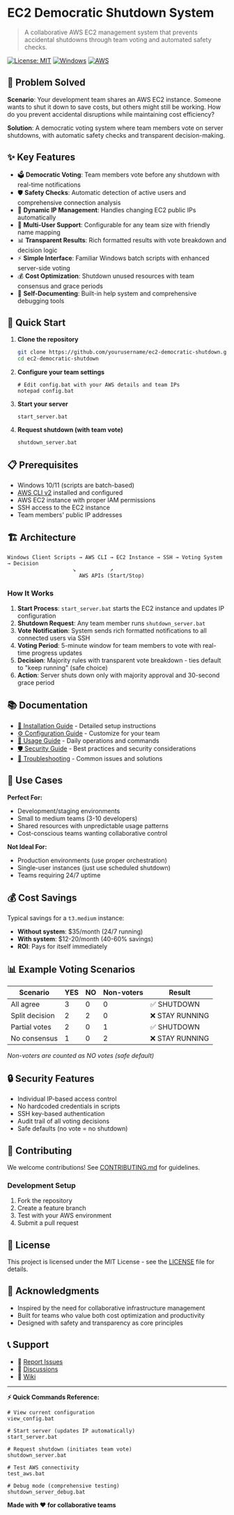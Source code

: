 # EC2 Democratic Shutdown System

> A collaborative AWS EC2 management system that prevents accidental shutdowns through team voting and automated safety checks.

[![License: MIT](https://img.shields.io/badge/License-MIT-yellow.svg)](https://opensource.org/licenses/MIT)
[![Windows](https://img.shields.io/badge/Platform-Windows-blue.svg)](https://www.microsoft.com/windows)
[![AWS](https://img.shields.io/badge/Cloud-AWS-orange.svg)](https://aws.amazon.com/)

## 🎯 Problem Solved

**Scenario**: Your development team shares an AWS EC2 instance. Someone wants to shut it down to save costs, but others might still be working. How do you prevent accidental disruptions while maintaining cost efficiency?

**Solution**: A democratic voting system where team members vote on server shutdowns, with automatic safety checks and transparent decision-making.

## ✨ Key Features

- 🗳️ **Democratic Voting**: Team members vote before any shutdown with real-time notifications
- 🛡️ **Safety Checks**: Automatic detection of active users and comprehensive connection analysis
- 🔄 **Dynamic IP Management**: Handles changing EC2 public IPs automatically
- 👥 **Multi-User Support**: Configurable for any team size with friendly name mapping
- 📊 **Transparent Results**: Rich formatted results with vote breakdown and decision logic
- ⚡ **Simple Interface**: Familiar Windows batch scripts with enhanced server-side voting
- 💰 **Cost Optimization**: Shutdown unused resources with team consensus and grace periods
- 🔧 **Self-Documenting**: Built-in help system and comprehensive debugging tools

## 🚀 Quick Start

1. **Clone the repository**
   ```bash
   git clone https://github.com/yourusername/ec2-democratic-shutdown.git
   cd ec2-democratic-shutdown
   ```

2. **Configure your team settings**
   ```batch
   # Edit config.bat with your AWS details and team IPs
   notepad config.bat
   ```

3. **Start your server**
   ```batch
   start_server.bat
   ```

4. **Request shutdown (with team vote)**
   ```batch
   shutdown_server.bat
   ```

## 📋 Prerequisites

- Windows 10/11 (scripts are batch-based)
- [AWS CLI v2](https://aws.amazon.com/cli/) installed and configured
- AWS EC2 instance with proper IAM permissions
- SSH access to the EC2 instance
- Team members' public IP addresses

## 🏗️ Architecture

```
Windows Client Scripts → AWS CLI → EC2 Instance → SSH → Voting System → Decision
                     ↘           ↗
                       AWS APIs (Start/Stop)
```

### How It Works

1. **Start Process**: `start_server.bat` starts the EC2 instance and updates IP configuration
2. **Shutdown Request**: Any team member runs `shutdown_server.bat`
3. **Vote Notification**: System sends rich formatted notifications to all connected users via SSH
4. **Voting Period**: 5-minute window for team members to vote with real-time progress updates
5. **Decision**: Majority rules with transparent vote breakdown - ties default to "keep running" (safe choice)
6. **Action**: Server shuts down only with majority approval and 30-second grace period

## 📚 Documentation

- [📖 Installation Guide](docs/INSTALLATION.md) - Detailed setup instructions
- [⚙️ Configuration Guide](docs/CONFIGURATION.md) - Customize for your team
- [🔧 Usage Guide](docs/USAGE.md) - Daily operations and commands
- [🛡️ Security Guide](docs/SECURITY.md) - Best practices and security considerations
- [🐛 Troubleshooting](docs/TROUBLESHOOTING.md) - Common issues and solutions

## 🎯 Use Cases

**Perfect For:**
- Development/staging environments
- Small to medium teams (3-10 developers)
- Shared resources with unpredictable usage patterns
- Cost-conscious teams wanting collaborative control

**Not Ideal For:**
- Production environments (use proper orchestration)
- Single-user instances (just use scheduled shutdown)
- Teams requiring 24/7 uptime

## 💰 Cost Savings

Typical savings for a `t3.medium` instance:
- **Without system**: $35/month (24/7 running)
- **With system**: $12-20/month (40-60% savings)
- **ROI**: Pays for itself immediately

## 📊 Example Voting Scenarios

| Scenario | YES | NO | Non-voters | Result |
|----------|-----|----|-----------| -------|
| All agree | 3 | 0 | 0 | ✅ SHUTDOWN |
| Split decision | 2 | 2 | 0 | ❌ STAY RUNNING |
| Partial votes | 2 | 0 | 1 | ✅ SHUTDOWN |
| No consensus | 1 | 0 | 2 | ❌ STAY RUNNING |

*Non-voters are counted as NO votes (safe default)*

## 🔒 Security Features

- Individual IP-based access control
- No hardcoded credentials in scripts
- SSH key-based authentication
- Audit trail of all voting decisions
- Safe defaults (no vote = no shutdown)

## 🤝 Contributing

We welcome contributions! See [CONTRIBUTING.md](CONTRIBUTING.md) for guidelines.

### Development Setup

1. Fork the repository
2. Create a feature branch
3. Test with your AWS environment
4. Submit a pull request

## 📝 License

This project is licensed under the MIT License - see the [LICENSE](LICENSE) file for details.

## 🙏 Acknowledgments

- Inspired by the need for collaborative infrastructure management
- Built for teams who value both cost optimization and productivity
- Designed with safety and transparency as core principles

## 📞 Support

- 🐛 [Report Issues](https://github.com/yourusername/ec2-democratic-shutdown/issues)
- 💬 [Discussions](https://github.com/yourusername/ec2-democratic-shutdown/discussions)
- 📖 [Wiki](https://github.com/yourusername/ec2-democratic-shutdown/wiki)

---

**⚡ Quick Commands Reference:**

```batch
# View current configuration
view_config.bat

# Start server (updates IP automatically)
start_server.bat

# Request shutdown (initiates team vote)
shutdown_server.bat

# Test AWS connectivity
test_aws.bat

# Debug mode (comprehensive testing)
shutdown_server_debug.bat
```

**Made with ❤️ for collaborative teams**
